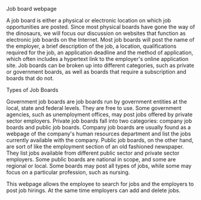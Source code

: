 Job board webpage

A job board is either a physical or electronic location on which job opportunities are posted. Since most physical boards have gone the way of the dinosaurs, we will focus our discussion on websites that function as electronic job boards on the Internet. Most job boards will post the name of the employer, a brief description of the job, a location, qualifications required for the job, an application deadline and the method of application, which often includes a hypertext link to the employer's online application site. Job boards can be broken up into different categories, such as private or government boards, as well as boards that require a subscription and boards that do not.

Types of Job Boards


Government job boards are job boards run by government entities at the local, state and federal levels. They are free to use. Some government agencies, such as unemployment offices, may post jobs offered by private sector employers. Private job boards fall into two categories: company job boards and public job boards. Company job boards are usually found as a webpage of the company's human resources department and list the jobs currently available with the company. Public job boards, on the other hand, are sort of like the employment section of an old fashioned newspaper. They list jobs available from different public sector and private sector employers. Some public boards are national in scope, and some are regional or local. Some boards may post all types of jobs, while some may focus on a particular profession, such as nursing.


  This webpage allows the employee to search for jobs and the employers to post job hirings. At the same time employers can add and delete jobs.
